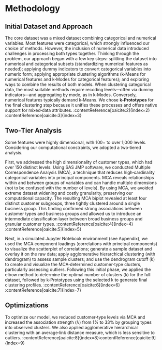 # **Methodology**

## **Initial Dataset and Approach**

The core dataset was a mixed dataset combining categorical and numerical variables. Most features were categorical, which strongly influenced our choice of methods. However, the inclusion of numerical data introduced challenges in processing both types together. Thinking through the problem, our approach began with a few key steps: splitting the dataset into numerical and categorical subsets (standardizing numerical features as needed); applying dummy indicators to convert categorical variables into numeric form; applying appropriate clustering algorithms (k‑Means for numerical features and k‑Modes for categorical features); and exploring ways to combine the results of both models. When clustering categorical data, the most suitable methods require recoding levels—often via dummy indicators—and aggregating by mode, as in k‑Modes. Conversely, numerical features typically demand k‑Means. We chose **k‑Prototypes** for the final clustering step because it unifies these processes and offers native support for mixed‑data attributes. :contentReference\[oaicite:2\]{index=2}​:contentReference\[oaicite:3\]{index=3}

## **Two‑Tier Analysis**

Some features were highly dimensional, with 100+ to over 1,000 levels. Considering our computational constraints, we adopted a two‑tiered analysis.

First, we addressed the high dimensionality of customer types, which had over 150 distinct levels. Using SAS JMP software, we conducted Multiple Correspondence Analysis (MCA), a technique that reduces high‑cardinality categorical variables into principal components. MCA reveals relationships within and between groups of variables and can handle multiple dimensions (not to be confused with the number of levels). By using MCA, we avoided extreme dataset widening and costly granularity, preserving our computational capacity. The resulting MCA biplot revealed at least four distinct customer subgroups, three tightly clustered around a single business group. This finding confirmed strong associations between customer types and business groups and allowed us to introduce an intermediate classification layer between broad business groups and granular customer types. :contentReference\[oaicite:4\]{index=4}​:contentReference\[oaicite:5\]{index=5}

Next, in a simulated Jupyter Notebook environment (see Appendix), we used the MCA component loadings (correlations with principal components) to visualize the scatterplot of correlations; generate a sample dataset and overlay it on the raw data; apply agglomerative hierarchical clustering (with dendrogram) to assess sample clusters; and use the dendrogram cutoff (k) to create and visualize the MCA‑determined customer‑type clusters, particularly assessing outliers. Following this initial phase, we applied the elbow method to determine the optimal number of clusters (k) for the full dataset, followed by k‑Prototypes using the selected k to generate final clustering profiles. :contentReference\[oaicite:6\]{index=6}​:contentReference\[oaicite:7\]{index=7}

## **Optimizations**

To optimize our model, we reduced customer‑type levels via MCA and increased the association strength (λ) from 1% to 33% by grouping types into observed clusters. We also applied agglomerative hierarchical clustering with an average‑link distance measure, which is less sensitive to outliers. :contentReference\[oaicite:8\]{index=8}​:contentReference\[oaicite:9\]{index=9}

